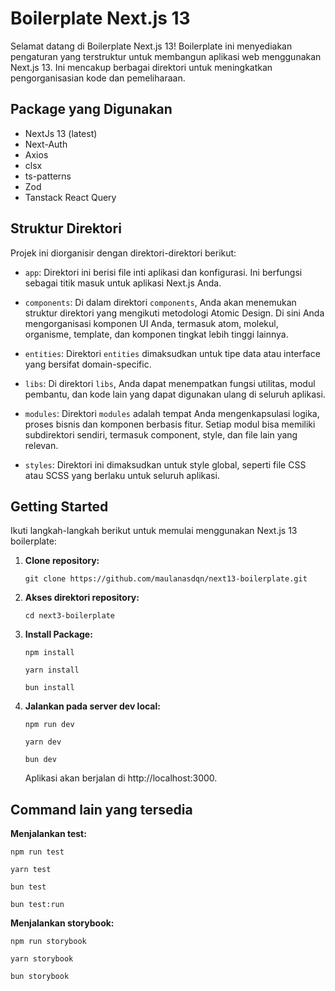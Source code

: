 # Boilerplate Next.js 13

Selamat datang di Boilerplate Next.js 13! Boilerplate ini menyediakan pengaturan yang terstruktur untuk membangun aplikasi web menggunakan Next.js 13. Ini mencakup berbagai direktori untuk meningkatkan pengorganisasian kode dan pemeliharaan.

## Package yang Digunakan

- NextJs 13 (latest)
- Next-Auth
- Axios
- clsx
- ts-patterns
- Zod
- Tanstack React Query

## Struktur Direktori

Projek ini diorganisir dengan direktori-direktori berikut:

- `app`: Direktori ini berisi file inti aplikasi dan konfigurasi. Ini berfungsi sebagai titik masuk untuk aplikasi Next.js Anda.

- `components`: Di dalam direktori `components`, Anda akan menemukan struktur direktori yang mengikuti metodologi Atomic Design. Di sini Anda mengorganisasi komponen UI Anda, termasuk atom, molekul, organisme, template, dan komponen tingkat lebih tinggi lainnya.

- `entities`: Direktori `entities` dimaksudkan untuk tipe data atau interface yang bersifat domain-specific.

- `libs`: Di direktori `libs`, Anda dapat menempatkan fungsi utilitas, modul pembantu, dan kode lain yang dapat digunakan ulang di seluruh aplikasi.

- `modules`: Direktori `modules` adalah tempat Anda mengenkapsulasi logika, proses bisnis dan komponen berbasis fitur. Setiap modul bisa memiliki subdirektori sendiri, termasuk component, style, dan file lain yang relevan.

- `styles`: Direktori ini dimaksudkan untuk style global, seperti file CSS atau SCSS yang berlaku untuk seluruh aplikasi.

## Getting Started

Ikuti langkah-langkah berikut untuk memulai menggunakan Next.js 13 boilerplate:

1. **Clone repository:**

   ```
   git clone https://github.com/maulanasdqn/next13-boilerplate.git
   ```

2. **Akses direktori repository:**

   ```
   cd next3-boilerplate
   ```

3. **Install Package:**

   ```
   npm install
   ```
   
   ```
   yarn install
   ```
   
   ```
   bun install
   ```

5. **Jalankan pada server dev local:**

   ```
   npm run dev
   ```
   
   ```
   yarn dev
   ```
   
   ```
   bun dev
   ```

   Aplikasi akan berjalan di http://localhost:3000.

## Command lain yang tersedia

**Menjalankan test:**

  ```  
  npm run test
  ```
  
  ```
  yarn test
  ```
  
  ```
  bun test
  ```
  
  ```
  bun test:run
  ````
**Menjalankan storybook:**

   ```
  npm run storybook
  ```
  
  ```
  yarn storybook
  ```
  
  ```
  bun storybook
  ```
  
